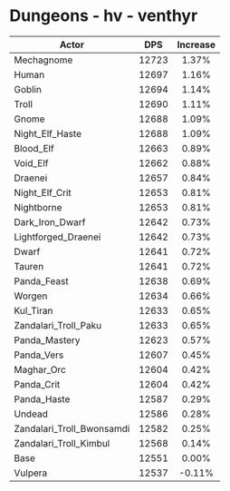# Dungeons - hv - venthyr
| Actor | DPS | Increase |
|---|:---:|:---:|
|Mechagnome|12723|1.37%|
|Human|12697|1.16%|
|Goblin|12694|1.14%|
|Troll|12690|1.11%|
|Gnome|12688|1.09%|
|Night_Elf_Haste|12688|1.09%|
|Blood_Elf|12663|0.89%|
|Void_Elf|12662|0.88%|
|Draenei|12657|0.84%|
|Night_Elf_Crit|12653|0.81%|
|Nightborne|12653|0.81%|
|Dark_Iron_Dwarf|12642|0.73%|
|Lightforged_Draenei|12642|0.73%|
|Dwarf|12641|0.72%|
|Tauren|12641|0.72%|
|Panda_Feast|12638|0.69%|
|Worgen|12634|0.66%|
|Kul_Tiran|12633|0.65%|
|Zandalari_Troll_Paku|12633|0.65%|
|Panda_Mastery|12623|0.57%|
|Panda_Vers|12607|0.45%|
|Maghar_Orc|12604|0.42%|
|Panda_Crit|12604|0.42%|
|Panda_Haste|12587|0.29%|
|Undead|12586|0.28%|
|Zandalari_Troll_Bwonsamdi|12582|0.25%|
|Zandalari_Troll_Kimbul|12568|0.14%|
|Base|12551|0.00%|
|Vulpera|12537|-0.11%|
